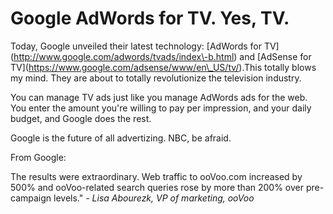 # Google AdWords for TV. Yes, TV.

  Today, Google unveiled their latest technology: \[AdWords for TV](http://www.google.com/adwords/tvads/index\-b.html) and \[AdSense for TV](https://www.google.com/adsense/www/en\_US/tv/).This totally blows my mind. They are about to totally revolutionize the television industry.

 You can manage TV ads just like you manage AdWords ads for the web. You enter the amount you're willing to pay per impression, and your daily budget, and Google does the rest. 

 Google is the future of all advertizing. NBC, be afraid. 

 From Google:

 The results were extraordinary. Web traffic to ooVoo.com increased by 500% and ooVoo\-related search queries rose by more than 200% over pre\-campaign levels." *\- Lisa Abourezk, VP of marketing, ooVoo*

  
